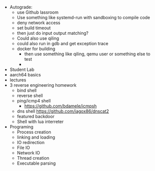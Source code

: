 

- Autograde:
	- use Github lassroom
	- Use something like systemd-run with sandboxing to compile code 
	- deny network access 
	- set build timeout
	- then just do input output matching?
	- Could also use qiling 
	- could also run in gdb and get exception trace
	- docker for building 
		- then use something like qiling, qemu user or something else to test
		- 
- Student Lab
- aarch64 basics 
- lectures
- 3 reverse engineering  homework
	- bind shell
	- reverse shell
	- ping/icmp4 shell 
		- https://github.com/bdamele/icmpsh
	- dns shell https://github.com/iagox86/dnscat2
	- featured backdoor 
	-  Shell with lua interreter
- Programing
	- Process creation
	- linking and loading
	- IO redirection 
	- File IO
	- Network IO
	- Thread creation
	- Executable parsing 